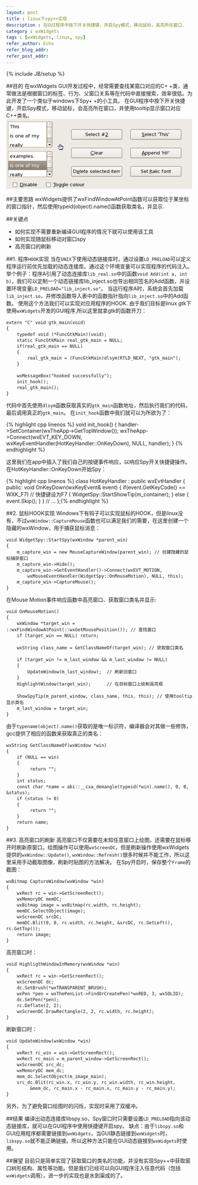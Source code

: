 ```yaml
---
layout: post
title : linux下spy++实现
description : 在GUI程序中按下开关快捷键，开启Spy模式，移动鼠标，高亮所在窗口.
category : wxWidgets
tags : [wxWidgets, linux, spy]
refer_author: Echo
refer_blog_addr: 
refer_post_addr: 
---
```

{% include JB/setup %}


##目的
在wxWidgets GUI开发过程中，经常需要查找某窗口对应的C+ +类，通常做法是根据窗口的标签、行为、父窗口关系等在代码中直接搜索，效率很低。为此开发了一个类似于windows下Spy+ +的小工具。
在GUI程序中按下开关快捷键，开启Spy模式，移动鼠标，会高亮所在窗口，并使用tooltip显示窗口对应C++类名。
![wxEventTableEntry](/assets/image/linuxspy.gif)

##主要思路
wxWidgets提供了wxFindWindowAtPoint函数可以获取位于某坐标的窗口指针，然后使用typeid(object).name()函数获取类名，并显示.

##关键点

* 如何实现不需要重新编译GUI程序的情况下就可以使用该工具
* 如何实现随鼠标移动对窗口spy
* 高亮窗口的刷新

##1. 程序`HOOK`实现
当在`UNIX`下使用动态链接库时，通过设置`LD_PRELOAD`可以定义程序运行前优先加载的动态连接库。通过这个环境变量可以实现程序的代码注入。
举个例子：程序A引用了动态连接库`lib_real.so`中的函数`void Add(int a, int b)`，我们可以定制一个动态链接库lib_inject.so也导出相同签名的Add函数，并设置环境变量`LD_PRELOAD="lib_inject.so"`。
当运行程序A时，系统会首先加载`lib_inject.so`，并修改函数导入表中的函数指针指向`lib_inject.so`中的Add函数。
使用这个方法我们可以实现对应用程序的HOOK.
由于我们目标是linux gtk下使用`wxWidgets`开发的GUI程序,所以这里就拿gtk的函数开刀：


    extern "C" void gtk_main(void)
    {
        typedef void (*FuncGtkMain)(void);
        static FuncGtkMain real_gtk_main = NULL;
        if(real_gtk_main == NULL)
        {
            real_gtk_main = (FuncGtkMain)dlsym(RTLD_NEXT, "gtk_main");
        }

        wxMessageBox("hooked successfully");
        init_hook();
        real_gtk_main();
    }


代码中首先使用`dlsym`函数获取真实的`gtk_main`函数地址，然后执行我们的代码，最后调用真正的`gtk_main`。 
在`init_hook`函数中我们就可以为所欲为了：

{% highlight cpp linenos %}
void init_hook()
{
    handler->SetContainer(wxTheApp->GetTopWindow());
    wxTheApp->Connect(wxEVT_KEY_DOWN, wxKeyEventHandler(HotKeyHandler::OnKeyDown), NULL, 		handler);
}
{% endhighlight %}

这里我们在app中插入了我们自己的按键事件响应，以响应Spy开关快捷键操作。在HotKeyHandler::OnKeyDown开始Spy：

{% highlight cpp linenos %}
class HotKeyHandler : public wxEvtHandler
{
public:
    void OnKeyDown(wxKeyEvent& event)
    {
       	if(event.GetKeyCode() == WXK_F7) // 快捷键设为F7
       	{
           	WidgetSpy::StartShowTip(m_container);
       	}
       	else
       	{
           	event.Skip();
       	}
    }
    // ...
};{% endhighlight %}

##2. 鼠标HOOK实现
Windows下有钩子可以实现鼠标的HOOK，但是linux没有，不过`wxWindow::CaptureMouse`函数也可以满足我们的需要，在这里创建一个隐藏的wxWindow，用于捕获鼠标消息：

    void WidgetSpy::StartSpy(wxWindow *parent_win)
    {
        m_capture_win = new MouseCaptureWindow(parent_win); // 创建隐藏的鼠标捕获窗口
        m_capture_win->Hide();
        m_capture_win->GetEventHandler()->Connect(wxEVT_MOTION,
            wxMouseEventHandler(WidgetSpy::OnMouseMotion), NULL, this);
        m_capture_win->CaptureMouse();
    }

在Mouse Motion事件响应函数中高亮窗口、获取窗口类名并显示:
	
    void OnMouseMotion()
    {
        wxWindow *target_win = ::wxFindWindowAtPoint(::wxGetMousePosition()); // 查找窗口
        if (target_win == NULL) return;

        wxString class_name = GetClassNameOf(target_win); // 获取窗口类名

        if (target_win != m_last_window && m_last_window != NULL)
        {
            UpdateWindow(m_last_window);  // 刷新旧窗口
        }
        HighlightWindow(target_win);      // 在目标窗口上绘制高亮框

        ShowSpyTip(m_parent_window, class_name, this, this); // 使用tooltip显示类名
        m_last_window = target_win;
    }

由于`typename(object).name()`获取的是唯一标识符，编译器会对其做一些修饰，gcc提供了相应的函数来获取真正的类名：

    wxString GetClassNameOf(wxWindow *win)
    {
        if (NULL == win)
        {
        	 return "";
        }
        int status;
        const char *name = abi::__cxa_demangle(typeid(*win).name(), 0, 0, &status);
        if (status != 0)
        {
    	     return "";
        }
        return name;
    }

##3. 高亮窗口的刷新
高亮窗口不仅需要在未知任意窗口上绘图，还需要在鼠标移开时刷新原窗口。绘图操作可以使用`wxScreenDC`，但是刷新操作使用wxWidgets提供的`wxWindow::Update()`, `wxWindow::Refresh()`很多时候并不能工作，所以这里采用手动截取图像，刷新时贴图的方法解决。
在Spy开启时，保存整个`Frame`的截图：

    wxBitmap CaptureWindow(wxWindow *win)
    {
        wxRect rc = win->GetScreenRect();
        wxMemoryDC memDC;
        wxBitmap image = wxBitmap(rc.width, rc.height);
        memDC.SelectObject(image);
        wxScreenDC srcDC;
        memDC.Blit(0, 0, rc.width, rc.height, &srcDC, rc.GetLeft(), rc.GetTop());
        return image;
    }

高亮窗口时：

    void HighligthWindowInMemory(wxWindow *win)
    {
   	    wxRect rc = win->GetScreenRect();
   	    wxScreenDC dc;
   	    dc.SetBrush(*wxTRANSPARENT_BRUSH);
   	    wxPen *pen = wxThePenList->FindOrCreatePen(*wxRED, 3, wxSOLID);
   	    dc.SetPen(*pen);
   	    rc.Deflate(2, 2);
   	    wxScreenDC.DrawRectangle(2, 2, rc.width, rc.height);
    }

刷新窗口时：

    void UpdateWindow(wxWindow *win)
    {
   	    wxRect rc_win = win->GetScreenRect();
   	    wxRect rc_main = m_parent_window->GetScreenRect();
   	    wxScreenDC src_dc;
   	    wxMemoryDC mem_dc;
   	    mem_dc.SelectObject(m_image_main);
   	    src_dc.Blit(rc_win.x, rc_win.y, rc_win.width, rc_win.height,
       		 &mem_dc, rc_main.x - rc_main.x, rc_main.y - rc_main.y);
    }

另外，为了避免窗口绘图时的闪烁，实现时采用了双缓冲。


##结果
编译出动态连接库libspy.so，Spy窗口时只需要设置`LD_PRELOAD`指向该动态链接库，就可以在GUI程序中使用快捷键开启spy。
缺点：由于`libspy.so`和GUI应用程序都需要链接到`wxWidgets`，当GUI静态链接到`wxWidgets`时，`libspy.so`就不能正确链接。所以这种方法只能在GUI动态链接到`wxWidgets`时使用。


##展望
目前只是简单实现了获取窗口的类名的功能，并没有实现Spy++中获取窗口树形结构、属性等功能。但是我们已经可以向GUI程序注入任意代码（包括`wxWidgets`调用），进一步的实现也是水到渠成的了。